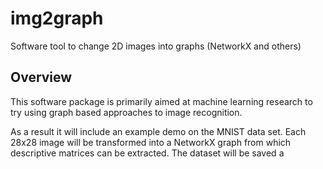 # img2graph
Software tool to change 2D images into graphs (NetworkX and others)

## Overview
This software package is primarily aimed at machine learning research to try using graph based approaches to image recognition.

As a result it will include an example demo on the MNIST data set. Each 28x28 image will be transformed into a NetworkX graph from which descriptive matrices can be extracted. The dataset will be saved a